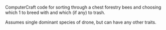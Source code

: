 ComputerCraft code for sorting through a chest forestry bees and choosing which 1 to breed with and which (if any) to trash.

Assumes single dominant species of drone, but can have any other traits.

